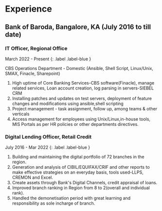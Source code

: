 
# Experience

## Bank of Baroda, Bangalore, KA              (July 2016 to till date)

### IT Officer, Regional Office                       
March 2022 - Present
{: .label .label-blue }

CBS Operations Department - Domestic
(Ansible, Shell Script, Linux/Unix, SMAX, Finacle, Sharepoint)

1. High uptime of Core Banking Services-CBS software(Finacle), manage related services, Loan account creation, log parsing in servers-SIEBEL CRM
2. Installing patches and updates on test servers, deployment of feature changes and modifications using ansible,shell scripting
3. Project management - task assignment, follow up, among teams & other verticals
4. Access management for employees using Unix/Linux,in-house tools, MIS Portals as per HR policies or other departments directives.



### Digital Lending Officer, Retail Credit 
July 2016 - Mar 2022
{: .label .label-blue }

1. Building and maintaining the digital portfolio of 72 branches in the region.
2. Generation and analysis of CIBIL/EQUIFAX/CRIF and other reports to make effective strategies on an everyday basis, tools used-LLPS, CREMON and Excel.
3. Create assets through Bank's Digital Channels, credit appraisal of loans.
4. Improved branch ranking in Region from 8 to 2(overall and individual rank).
5. Handled the demonetisation period with great learning and responsibility as sole incharge of branch.
